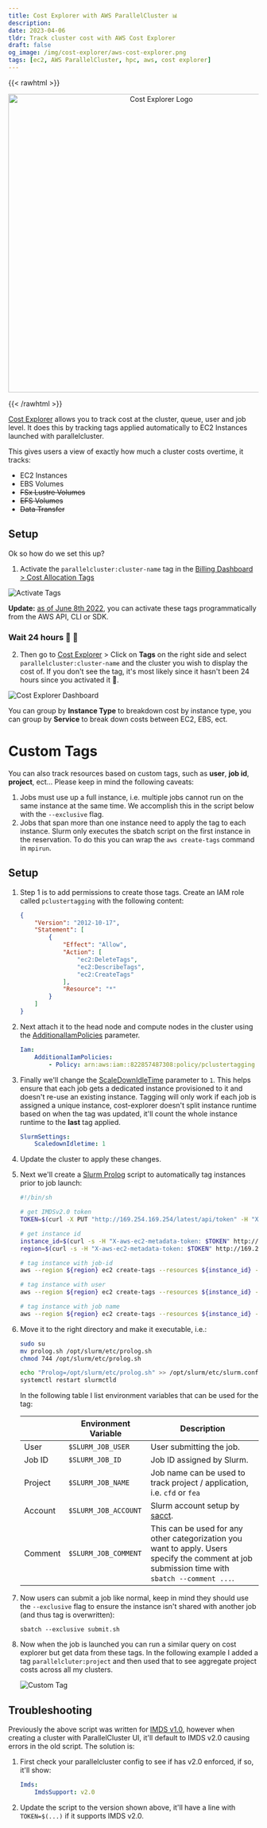 ```yaml
---
title: Cost Explorer with AWS ParallelCluster 📊
description:
date: 2023-04-06
tldr: Track cluster cost with AWS Cost Explorer
draft: false
og_image: /img/cost-explorer/aws-cost-explorer.png
tags: [ec2, AWS ParallelCluster, hpc, aws, cost explorer]
---
```


{{< rawhtml >}}
<p align="center">
    <img src='/img/cost-explorer/aws-cost-explorer.png' alt='Cost Explorer Logo' style='border: 0px; width:600px;' />
</p>
{{< /rawhtml >}}

[Cost Explorer](https://aws.amazon.com/aws-cost-management/aws-cost-explorer/) allows you to track cost at the cluster, queue, user and job level. It does this by tracking tags applied automatically to EC2 Instances launched with parallelcluster.

This gives users a view of exactly how much a cluster costs overtime, it tracks:

* EC2 Instances
* EBS Volumes
* ~~FSx Lustre Volumes~~
* ~~EFS Volumes~~
* ~~Data Transfer~~

## Setup

Ok so how do we set this up?

1. Activate the `parallelcluster:cluster-name` tag in the [Billing Dashboard > Cost Allocation Tags](https://console.aws.amazon.com/billing/home?#/tags)

![Activate Tags](/img/cost-explorer/cost-allocation-tags.png)

**Update:** [as of June 8th 2022](https://aws.amazon.com/about-aws/whats-new/2022/06/aws-cost-allocation-tag-api/), you can activate these tags programmatically from the AWS API, CLI or SDK.

### Wait 24 hours 📆 🥱

2. Then go to [Cost Explorer](https://console.aws.amazon.com/cost-management/home?#/custom?) > Click on **Tags** on the right side and select `parallelcluster:cluster-name` and the cluster you wish to display the cost of. If you don't see the tag, it's most likely since it hasn't been 24 hours since you activated it 🥱.

![Cost Explorer Dashboard](/img/cost-explorer/dashboard.png)

You can group by **Instance Type** to breakdown cost by instance type, you can group by **Service** to break down costs between EC2, EBS, ect.

# Custom Tags

You can also track resources based on custom tags, such as **user**, **job id**, **project**, ect... Please keep in mind the following caveats:

1. Jobs must use up a full instance, i.e. multiple jobs cannot run on the same instance at the same time. We accomplish this in the script below with the `--exclusive` flag.
2. Jobs that span more than one instance need to apply the tag to each instance. Slurm only executes the sbatch script on the first instance in the reservation. To do this you can wrap the `aws create-tags` command in `mpirun`.

## Setup

1. Step 1 is to add permissions to create those tags. Create an IAM role called `pclustertagging` with the following content:

    ```json
    {
        "Version": "2012-10-17",
        "Statement": [
            {
                "Effect": "Allow",
                "Action": [
                    "ec2:DeleteTags",
                    "ec2:DescribeTags",
                    "ec2:CreateTags"
                ],
                "Resource": "*"
            }
        ]
    }
    ```

2. Next attach it to the head node and compute nodes in the cluster using the [AdditionalIamPolicies](https://docs.aws.amazon.com/parallelcluster/latest/ug/Scheduling-v3.html#yaml-Scheduling-SlurmQueues-Iam-AdditionalIamPolicies) parameter.

    ```yaml
    Iam:
        AdditionalIamPolicies:
            - Policy: arn:aws:iam::822857487308:policy/pclustertagging
    ```

2. Finally we'll change the [ScaleDownIdleTime](https://docs.aws.amazon.com/parallelcluster/latest/ug/Scheduling-v3.html#yaml-Scheduling-SlurmSettings-ScaledownIdletime) parameter to `1`. This helps ensure that each job gets a dedicated instance provisioned to it and doesn't re-use an existing instance. Tagging will only work if each job is assigned a unique instance, cost-explorer doesn't split instance runtime based on when the tag was updated, it'll count the whole instance runtime to the **last** tag applied.

    ```yaml
    SlurmSettings:
        ScaledownIdletime: 1
    ```

3. Update the cluster to apply these changes.
4. Next we'll create a [Slurm Prolog](https://slurm.schedmd.com/prolog_epilog.html) script to automatically tag instances prior to job launch:

    ```bash
    #!/bin/sh

    # get IMDSv2.0 token
    TOKEN=$(curl -X PUT "http://169.254.169.254/latest/api/token" -H "X-aws-ec2-metadata-token-ttl-seconds: 21600")

    # get instance id
    instance_id=$(curl -s -H "X-aws-ec2-metadata-token: $TOKEN" http://169.254.169.254/latest/meta-data/instance-id)
    region=$(curl -s -H "X-aws-ec2-metadata-token: $TOKEN" http://169.254.169.254/latest/dynamic/instance-identity/document | jq -r '.region')

    # tag instance with job-id
    aws --region ${region} ec2 create-tags --resources ${instance_id} --tags Key=parallelcluster:job-id,Value=${SLURM_JOB_ID}

    # tag instance with user
    aws --region ${region} ec2 create-tags --resources ${instance_id} --tags Key=parallelcluster:user,Value=${SLURM_JOB_USER}

    # tag instance with job name
    aws --region ${region} ec2 create-tags --resources ${instance_id} --tags Key=parallelcluster:job-name,Value=${SLURM_JOB_NAME}
    ```

5. Move it to the right directory and make it executable, i.e.:

    ```bash
    sudo su
    mv prolog.sh /opt/slurm/etc/prolog.sh
    chmod 744 /opt/slurm/etc/prolog.sh

    echo "Prolog=/opt/slurm/etc/prolog.sh" >> /opt/slurm/etc/slurm.conf
    systemctl restart slurmctld
    ```

    In the following table I list environment variables that can be used for the tag:

    |         | **Environment Variable** | **Description**                                                          |
    |---------|---------------------------|--------------------------------------------------------------------------|
    | User    | `$SLURM_JOB_USER`         | User submitting the job.                                                 |
    | Job ID  | `$SLURM_JOB_ID`           | Job ID assigned by Slurm.                                                |
    | Project | `$SLURM_JOB_NAME`         | Job name can be used to track project / application, i.e. `cfd` or `fea` |
    | Account | `$SLURM_JOB_ACCOUNT`         | Slurm account setup by [sacct](https://slurm.schedmd.com/sacct.html). |
    | Comment | `$SLURM_JOB_COMMENT`         | This can be used for any other categorization you want to apply. Users specify the comment at job submission time with `sbatch --comment ...`. |

5. Now users can submit a job like normal, keep in mind they should use the `--exclusive` flag to ensure the instance isn't shared with another job (and thus tag is overwritten):

    ```
    sbatch --exclusive submit.sh
    ```

4. Now when the job is launched you can run a similar query on cost explorer but get data from these tags. In the following example I added a tag `parallelcluter:project` and then used that to see aggregate project costs across all my clusters.

    ![Custom Tag](/img/cost-explorer/custom-tag.png)

## Troubleshooting

Previously the above script was written for [IMDS v1.0](https://docs.aws.amazon.com/AWSEC2/latest/UserGuide/configuring-instance-metadata-service.html), however when creating a cluster with ParallelCluster UI, it'll default to IMDS v2.0 causing errors in the old script. The solution is:

1. First check your parallelcluster config to see if has v2.0 enforced, if so, it'll show:

    ```yaml
    Imds:
        ImdsSupport: v2.0
    ```

2. Update the script to the version shown above, it'll have a line with `TOKEN=$(...)` if it supports IMDS v2.0.